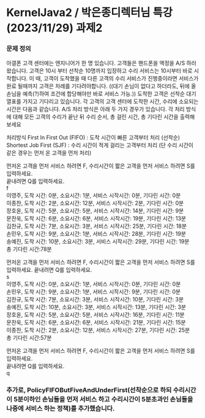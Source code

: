 # KernelJava2 / 박은종디렉터님 특강(2023/11/29) 과제2

### 문제 정의
아갤폰 고객 센터에는 엔지니어가 한 명 있습니다. 고객들은 핸드폰을 액정을 A/S 하러 왔습니다. 고객은 10시 부터 선착순 10명까지 입장하고 수리 서비스는 10시부터 바로 시작합니다. 이 때, 고객이 도착했을 때 다른 고객의 수리 서비스가 진행중이라면 서비스가 완료 될때까지 고객은 차례를 기다려야합니다. ((대기 손님이 없다고 하더라도, 뒤에 올 손님을 예측(?)하여 조건에 합당해야만 바로 서비스 가능.)) 도착한 고객은 선착순 대기열표를 가지고 기다리고 있습니다. 각 고객의 고객 센터에 도착한 시간, 수리에 소요되는 시간은 다음과 같습니다. A/S 처리 방식은 아래 두 가지 경우가 있습니다. 각 처리 방식에 대해 모든 고객의 수리가 끝난 뒤 수리 순서, 총 걸린 시간, 총 기다린 시간을 출력해 보세요 <br>

처리방식
First In First Out (FIFO) : 도착 시간이 빠른 고객부터 처리 (선착순)
Shortest Job First (SJF) : 수리 시간이 적게 걸리는 고객부터 처리 (단 수리 시간이 같은 경우는 먼저 온 고객을 먼저 처리)

먼저온 고객을 먼저 서비스 하려면 F, 수리시간이 짧은 고객을 먼저 서비스 하려면 S를 입력하세요.  <br>
끝내려면 Q를 입력하세요. <br>
f  <br>
이영주, 도착 시간: 0분, 소요시간: 1분, 서비스 시작시간: 0분, 기다린 시간: 0분  <br>
이종찬, 도착 시간: 2분, 소요시간: 12분, 서비스 시작시간: 2분, 기다린 시간: 0분 <br>
장호윤, 도착 시간: 5분, 소요시간: 5분, 서비스 시작시간: 14분, 기다린 시간: 9분 <br>
문찬욱, 도착 시간: 6분, 소요시간: 6분, 서비스 시작시간: 19분, 기다린 시간: 13분 <br>
김찬규, 도착 시간: 7분, 소요시간: 3분, 서비스 시작시간: 25분, 기다린 시간: 18분 <br>
손민우, 도착 시간: 9분, 소요시간: 1분, 서비스 시작시간: 28분, 기다린 시간: 19분  <br>
송예진, 도착 시간: 10분, 소요시간: 3분, 서비스 시작시간: 29분, 기다린 시간: 19분  <br>
총 기다린 시간:78분 <br>

먼저온 고객을 먼저 서비스 하려면 F, 수리시간이 짧은 고객을 먼저 서비스 하려면 S를 입력하세요.
끝내려면 Q를 입력하세요. <br>
s  <br>
이영주, 도착 시간: 0분, 소요시간: 1분, 서비스 시작시간: 0분, 기다린 시간: 0분  <br>
손민우, 도착 시간: 9분, 소요시간: 1분, 서비스 시작시간: 9분, 기다린 시간: 0분  <br>
김찬규, 도착 시간: 7분, 소요시간: 3분, 서비스 시작시간: 10분, 기다린 시간: 3분  <br>
송예진, 도착 시간: 10분, 소요시간: 3분, 서비스 시작시간: 13분, 기다린 시간: 3분  <br>
장호윤, 도착 시간: 5분, 소요시간: 5분, 서비스 시작시간: 16분, 기다린 시간: 11분  <br>
문찬욱, 도착 시간: 6분, 소요시간: 6분, 서비스 시작시간: 21분, 기다린 시간: 15분  <br>
이종찬, 도착 시간: 2분, 소요시간: 12분, 서비스 시작시간: 27분, 기다린 시간: 25분 <br>
총 기다린 시간:57분 <br>

먼저온 고객을 먼저 서비스 하려면 F, 수리시간이 짧은 고객을 먼저 서비스 하려면 S를 입력하세요. <br>
끝내려면 Q를 입력하세요.  <br>
q  <br>

### 추가로, PolicyFIFOButFiveAndUnderFirst(선착순으로 하되 수리시간이 5분이하인 손님들을 먼저 서비스 하고 수리시간이 5분초과인 손님들을 나중에 서비스 하는 정책)를 추가했습니다.
